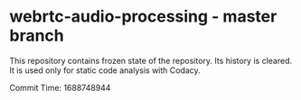 # webrtc-audio-processing - master branch

This repository contains frozen state of the repository.
Its history is cleared. It is used only for static code
analysis with Codacy.

Commit Time: 1688748944